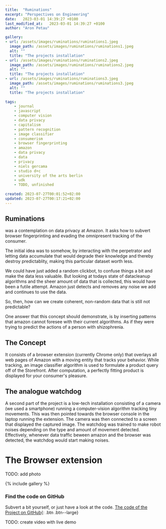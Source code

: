 ```yaml
---
title:  "Ruminations"
excerpt: "Perspectives on Engineering"
date:   2023-03-01 14:39:27 +0100
last_modified_at:   2023-03-01 14:39:27 +0100
author: "Aron Petau"

gallery:
- url: /assets/images/ruminations/ruminations1.jpeg
  image_path: /assets/images/ruminations/ruminations1.jpeg
  alt: ""
  title: "The projects installation"
- url: /assets/images/ruminations/ruminations2.jpeg
  image_path: /assets/images/ruminations/ruminations2.jpeg
  alt: ""
  title: "The projects installation"
- url: /assets/images/ruminations/ruminations3.jpeg
  image_path: /assets/images/ruminations/ruminations3.jpeg
  alt: ""
  title: "The projects installation"
 
tags:
    - journal
    - javascript
    - computer vision
    - data privacy
    - capitalism
    - pattern recognition
    - image classifier
    - consumerism
    - browser fingerprinting
    - amazon
    - data privacy
    - data
    - privacy
    - niels gercama
    - studio d+c
    - university of the arts berlin
    - udk
    - TODO, unfinished
    
created: 2023-07-27T00:01:52+02:00
updated: 2023-07-27T00:17:21+02:00
---
```

## Ruminations

was a contemplation on data privacy at Amazon.
It asks how to subvert browser fingerprinting and evading the omnipresent tracking of the consumer.

The initial idea was to somehow, by interacting with the perpetrator and letting data accumulate that would degrade their knowledge and thereby destroy predictablity, making this particular dataset worth less.

We could have just added a random clickbot, to confuse things a bit and make the data less valuable.
But looking at todays state of datacleanup algorithms and the sheer amount of data that is collected, this would have been a futile attempt. Amazon just detects and removes any noise we add and continues to use the data.

So, then, how can we create coherent, non-random data that is still not predictable?

One answer that this concept should demonstrate, is by inserting patterns that amazon cannot foresee with their current algorithms. As if they were trying to predict the actions of a person with shizophrenia.

## The Concept

It consists of a browser extension (currently Chrome only) that overlays all web pages of Amazon with a moving entity that tracks your behavior. While tracking, an image classifier algorithm is used to formulate a product query off of the Storefront. After computation, a perfectly fitting product is displayed for your consumer's pleasure.

## The analogue watchdog

A second part of the project is a low-tech installation consisting of a camera (we used a smartphone) running a computer-vision algorithm tracking tiny movements. This was then pointed towards the browser console in the laptop running the extension. The camera was then connected to a screen that displayed the captured image. The watchdog was trained to make robot noises depending on the type and amount of movement detected. Effectively, whenever data traffic beween amazon and the browser was detected, the watchdog would start making noises.

# The Browser extension

TODO: add photo

{% include gallery %}

### Find the code on GitHub

Subvert a bit yourself, or just have a look at the code.
[The code of the Project on GitHub](https://github.com/arontaupe/ruminations){: .btn .btn--large}

TODO: create video with live demo
